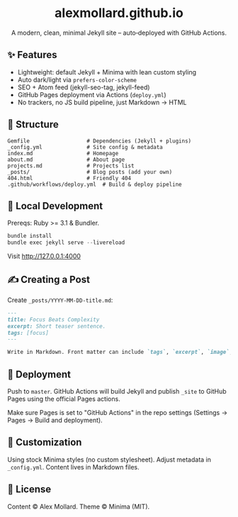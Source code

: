<h1 align="center">alexmollard.github.io</h1>
<p align="center">A modern, clean, minimal Jekyll site – auto‑deployed with GitHub Actions.</p>

## ✨ Features

- Lightweight: default Jekyll + Minima with lean custom styling
- Auto dark/light via `prefers-color-scheme`
- SEO + Atom feed (jekyll-seo-tag, jekyll-feed)
- GitHub Pages deployment via Actions (`deploy.yml`)
- No trackers, no JS build pipeline, just Markdown → HTML

## 📁 Structure

```
Gemfile                  # Dependencies (Jekyll + plugins)
_config.yml              # Site config & metadata
index.md                 # Homepage
about.md                 # About page
projects.md              # Projects list
_posts/                  # Blog posts (add your own)
404.html                 # Friendly 404
.github/workflows/deploy.yml  # Build & deploy pipeline
```

## 🧪 Local Development

Prereqs: Ruby >= 3.1 & Bundler.

```powershell
bundle install
bundle exec jekyll serve --livereload
```

Visit http://127.0.0.1:4000

## ✍️ Creating a Post

Create `_posts/YYYY-MM-DD-title.md`:

```markdown
---
title: Focus Beats Complexity
excerpt: Short teaser sentence.
tags: [focus]
---

Write in Markdown. Front matter can include `tags`, `excerpt`, `image`, etc.
```

## 🚀 Deployment

Push to `master`. GitHub Actions will build Jekyll and publish `_site` to GitHub Pages using the official Pages actions.

Make sure Pages is set to "GitHub Actions" in the repo settings (Settings → Pages → Build and deployment).

## 🔧 Customization

Using stock Minima styles (no custom stylesheet). Adjust metadata in `_config.yml`. Content lives in Markdown files.

## 📄 License

Content © Alex Mollard. Theme © Minima (MIT).


